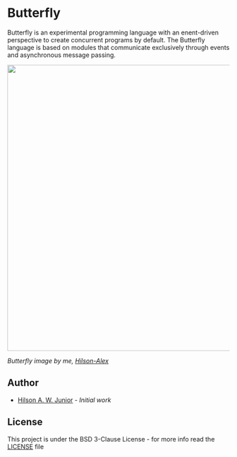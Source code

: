 # Butterfly

Butterfly is an experimental programming language with an enent-driven perspective to create concurrent programs by default. 
The Butterfly language is based on modules that communicate exclusively through events and asynchronous message passing.

<a href="https://drive.google.com/uc?export=view&id=1vI3_UjFAzELrp2uUPGPjE3CK-NpqgJeN">
  <img src="https://drive.google.com/uc?export=view&id=1vI3_UjFAzELrp2uUPGPjE3CK-NpqgJeN" style="width: 650px; max-width: 100%; height: auto" />
</a>

*Butterfly image by me, [Hilson-Alex]*

## Author

- [Hilson A. W. Junior][Hilson-Alex] - *Initial work*

## License

This project is under the BSD 3-Clause License - for more info read the [LICENSE](LICENSE) file

[Hilson-Alex]: https://github.com/Hilson-Alex
